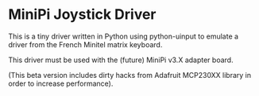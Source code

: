 MiniPi Joystick Driver
======================

This is a tiny driver written in Python using python-uinput
to emulate a driver from the French Minitel matrix keyboard.

This driver must be used with the (future) MiniPi v3.X adapter
board.

(This beta version includes dirty hacks from Adafruit MCP230XX
library in order to increase performance).
